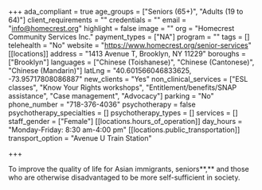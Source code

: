 +++
ada_compliant = true
age_groups = ["Seniors (65+)", "Adults (19 to 64)"]
client_requirements = ""
credentials = ""
email = "info@homecrest.org"
highlight = false
image = ""
org = "Homecrest Community Services Inc."
payment_types = ["NA"]
program = ""
tags = []
telehealth = "No"
website = "https://www.homecrest.org/senior-services"
[[locations]]
address = "1413 Avenue T, Brooklyn, NY 11229"
boroughs = ["Brooklyn"]
languages = ["Chinese (Toishanese)", "Chinese (Cantonese)", "Chinese (Mandarin)"]
latLng = "40.601566046833625, -73.95717808086887"
new_clients = "Yes"
non_clinical_services = ["ESL classes", "Know Your Rights workshops", "Entitlement/benefits/SNAP assistance", "Case management", "Advocacy"]
parking = "No"
phone_number = "718-376-4036"
psychotherapy = false
psychotherapy_specialties = []
psychotherapy_types = []
services = []
staff_gender = ["Female"]
[[locations.hours_of_operation]]
day_hours = "Monday-Friday: 8:30 am-4:00 pm"
[[locations.public_transportation]]
transport_option = "Avenue U Train Station"

+++

To improve the quality of life for Asian immigrants, seniors**,** and those who are otherwise disadvantaged to be more self-sufficient in society.
